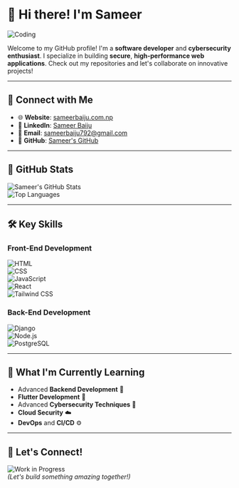 # 👋 Hi there! I'm Sameer

![Coding](https://mir-s3-cdn-cf.behance.net/project_modules/max_1200/79731568097599.5b50bca477735.jpg)

Welcome to my GitHub profile! I'm a **software developer** and **cybersecurity enthusiast**. I specialize in building **secure**, **high-performance web applications**. Check out my repositories and let's collaborate on innovative projects!

---

## 🔗 Connect with Me

- 🌐 **Website**: [sameerbaiju.com.np](https://sameerbaiju.com.np)  
- 💼 **LinkedIn**: [Sameer Baiju](https://www.linkedin.com/in/sameer-baiju-7a3054240/)  
- 📧 **Email**: [sameerbaiju792@gmail.com](mailto:sameerbaiju792@gmail.com)  
- 🐙 **GitHub**: [Sameer's GitHub](https://github.com/sameer266)  

---

## 🌟 GitHub Stats

![Sameer's GitHub Stats](https://github-readme-stats.vercel.app/api?username=sameer266&show_icons=true&theme=radical)  
![Top Languages](https://github-readme-stats.vercel.app/api/top-langs/?username=sameer266&layout=compact&theme=radical)  

---

## 🛠️ Key Skills

### **Front-End Development**  
![HTML](https://img.shields.io/badge/HTML-%23E34F26.svg?&style=flat-square&logo=html5&logoColor=white)  
![CSS](https://img.shields.io/badge/CSS-%231572B6.svg?&style=flat-square&logo=css3&logoColor=white)  
![JavaScript](https://img.shields.io/badge/JavaScript-%23F7DF1E.svg?&style=flat-square&logo=javascript&logoColor=black)  
![React](https://img.shields.io/badge/React-%2361DAFB.svg?&style=flat-square&logo=react&logoColor=black)  
![Tailwind CSS](https://img.shields.io/badge/TailwindCSS-%2338B2AC.svg?&style=flat-square&logo=tailwind-css&logoColor=white)

### **Back-End Development**  
![Django](https://img.shields.io/badge/Django-%23092E20.svg?&style=flat-square&logo=django&logoColor=white)  
![Node.js](https://img.shields.io/badge/Node.js-%23339933.svg?&style=flat-square&logo=node.js&logoColor=white)  
![PostgreSQL](https://img.shields.io/badge/PostgreSQL-%23336791.svg?&style=flat-square&logo=postgresql&logoColor=white)  

---

## 🌱 What I'm Currently Learning

- Advanced **Backend Development** 🔧  
- **Flutter Development** 📱  
- Advanced **Cybersecurity Techniques** 🔐  
- **Cloud Security** ☁️  
- **DevOps** and **CI/CD** ⚙️  

---

## 🚀 Let's Connect!

![Work in Progress](https://i.imgur.com/2ltGswC.gif)  
*(Let's build something amazing together!)*
